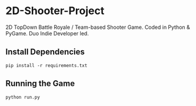 # 2D-Shooter-Project

2D TopDown Battle Royale / Team-based Shooter Game. Coded in Python &amp; PyGame. Duo Indie Developer led.

## Install Dependencies

`pip install -r requirements.txt`

## Running the Game

`python run.py`
